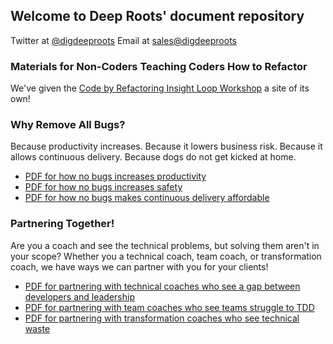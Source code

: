 ## Welcome to Deep Roots' document repository

Twitter at [@digdeeproots](https://twitter.com/digdeeproots)
Email at [sales@digdeeproots](mailto:sales@digdeeproots.com)

### Materials for Non-Coders Teaching Coders How to Refactor

We've given the [Code by Refactoring Insight Loop Workshop](https://insightloop.digdeeproots.com/) a site of its own!


### Why Remove All Bugs?

Because productivity increases. Because it lowers business risk. Because it allows continuous delivery. Because dogs do not get kicked at home.

  * [PDF for how no bugs increases productivity](/nobugs/no-bugs-for-productivity.pdf)
  * [PDF for how no bugs increases safety](/nobugs/no-bugs-give-safety.pdf)
  * [PDF for how no bugs makes continuous delivery affordable](/nobugs/no-bugs-give-continuous-delivery.pdf)

### Partnering Together!

Are you a coach and see the technical problems, but solving them aren't in your scope? Whether you a technical coach, team coach, or transformation coach, we have ways we can partner with you for your clients!

  * [PDF for partnering with technical coaches who see a gap between developers and leadership](/partners/deeproots-technicalcoach.pdf)
  * [PDF for partnering with team coaches who see teams struggle to TDD](/partners/deeproots-teamcoach.pdf)
  * [PDF for partnering with transformation coaches who see technical waste](/partners/deeproots-transformationcoach.pdf)
